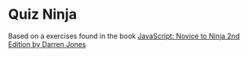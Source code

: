 # Quiz Ninja

Based on a exercises found in the book [JavaScript: Novice to Ninja 2nd Edition by Darren Jones](https://www.amazon.co.uk/JavaScript-Novice-Ninja-Darren-Jones/dp/0992461227)